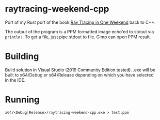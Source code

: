 raytracing-weekend-cpp
======

Port of my Rust port of the book [Ray Tracing in One Weekend](https://github.com/petershirley/raytracinginoneweekend) back to C++.

The output of the program is a PPM formatted image echo'ed to stdout via `println!`. To get a file, just pipe stdout to file. Gimp can open PPM result.

Building
=======
Build solution in Visual Studio (2019 Community Edition tested). .exe will be built to x64/Debug or x64/Release depending on which you have selected in the IDE.

Running
=======
`x64/<Debug|Release>/raytracing-weekend-cpp.exe > test.ppm`
